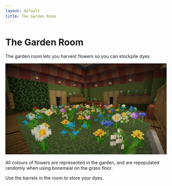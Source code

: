 ```yaml
---
layout: default
title: The Garden Room
---
```


# The Garden Room

The garden room lets you harvest flowers so you can stockpile dyes.

![garden room](/images/rooms/vanilla/garden.jpg)

All colours of flowers are represented in the garden, and are repopulated randomly when using bonemeal on the grass floor.

Use the barrels in the room to store your dyes.